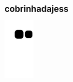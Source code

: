 # cobrinhadajess

![snake gif](https://github.com/jessiepsx/cobrinhadajess/blob/output/github-contribution-grid-snake.svg)
